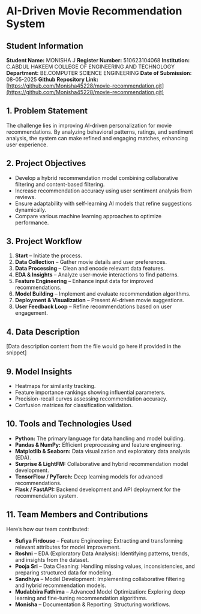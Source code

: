 # AI-Driven Movie Recommendation System

## Student Information
**Student Name:** MONISHA J
**Register Number:** 510623104068
**Institution:** C.ABDUL HAKEEM COLLEGE OF ENGINEERING AND TECHNOLOGY
**Department:** BE.COMPUTER SCIENCE ENGINEERING
**Date of Submission:** 08-05-2025
**Github Repository Link:** [https://github.com/Monisha45228/movie-recommendation.git](https://github.com/Monisha45228/movie-recommendation.git)

## 1. Problem Statement
The challenge lies in improving AI-driven personalization for movie recommendations. By analyzing behavioral patterns, ratings, and sentiment analysis, the system can make refined and engaging matches, enhancing user experience.

## 2. Project Objectives
- Develop a hybrid recommendation model combining collaborative filtering and content-based filtering.
- Increase recommendation accuracy using user sentiment analysis from reviews.
- Ensure adaptability with self-learning AI models that refine suggestions dynamically.
- Compare various machine learning approaches to optimize performance.

## 3. Project Workflow
1. **Start** – Initiate the process.
2. **Data Collection** – Gather movie details and user preferences.
3. **Data Processing** – Clean and encode relevant data features.
4. **EDA & Insights** – Analyze user-movie interactions to find patterns.
5. **Feature Engineering** – Enhance input data for improved recommendations.
6. **Model Building** – Implement and evaluate recommendation algorithms.
7. **Deployment & Visualization** – Present AI-driven movie suggestions.
8. **User Feedback Loop** – Refine recommendations based on user engagement.

## 4. Data Description
[Data description content from the file would go here if provided in the snippet]

## 9. Model Insights
- Heatmaps for similarity tracking.
- Feature importance rankings showing influential parameters.
- Precision-recall curves assessing recommendation accuracy.
- Confusion matrices for classification validation.

## 10. Tools and Technologies Used
- **Python:** The primary language for data handling and model building.
- **Pandas & NumPy:** Efficient preprocessing and feature engineering.
- **Matplotlib & Seaborn:** Data visualization and exploratory data analysis (EDA).
- **Surprise & LightFM:** Collaborative and hybrid recommendation model development.
- **TensorFlow / PyTorch:** Deep learning models for advanced recommendations.
- **Flask / FastAPI:** Backend development and API deployment for the recommendation system.

## 11. Team Members and Contributions
Here’s how our team contributed:
- **Sufiya Firdouse** – Feature Engineering: Extracting and transforming relevant attributes for model improvement.
- **Roshni** – EDA (Exploratory Data Analysis): Identifying patterns, trends, and insights from the dataset.
- **Pooja Sri** – Data Cleaning: Handling missing values, inconsistencies, and preparing structured data for modeling.
- **Sandhiya** – Model Development: Implementing collaborative filtering and hybrid recommendation models.
- **Mudabbira Fathima** – Advanced Model Optimization: Exploring deep learning and fine-tuning recommendation algorithms.
- **Monisha** – Documentation & Reporting: Structuring workflows.
